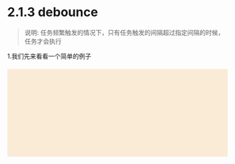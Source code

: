 <link rel="stylesheet" type="text/css" href="../assets/xui.css">
<script type="text/javascript" src="../assets/xui.js"></script>

# 2.1.3 debounce

>说明: 任务频繁触发的情况下，只有任务触发的间隔超过指定间隔的时候，任务才会执行

1.我们先来看看一个简单的例子
<div class="xui_test" id="throttle"></div>

<style type="text/css">
.xui_test{
    width: 100%;
	height: 200px;
	margin: 20px auto;
	background: antiquewhite;
    color: brown;
    display: flex;
    align-items: center;
	justify-content: center;
}
</style>

<script type="text/javascript">
	var eg = document.getElementById('throttle'),
		NUM = 0;
	eg.addEventListener('mousemove', function(){
		NUM++;
		eg.innerHTML = 'mouse move' + NUM + 'times';
	});
</script>